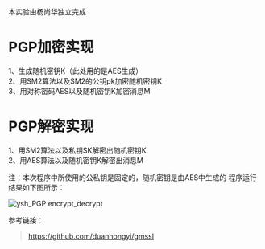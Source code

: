 本实验由杨尚华独立完成
# PGP加密实现  
1、生成随机密钥K（此处用的是AES生成）  
2、用SM2算法以及SM2的公钥pk加密随机密钥K  
3、用对称密码AES以及随机密钥K加密消息M

#  PGP解密实现
1、用SM2算法以及私钥SK解密出随机密钥K  
2、用AES算法以及随机密钥K解密出消息M  

注：本次程序中所使用的公私钥是固定的，随机密钥是由AES中生成的
程序运行结果如下图所示：

![ysh_PGP encrypt_decrypt](https://user-images.githubusercontent.com/109864695/182010554-4656ae2a-39d9-484d-b65c-f2239b522790.png)

参考链接：
>https://github.com/duanhongyi/gmssl
